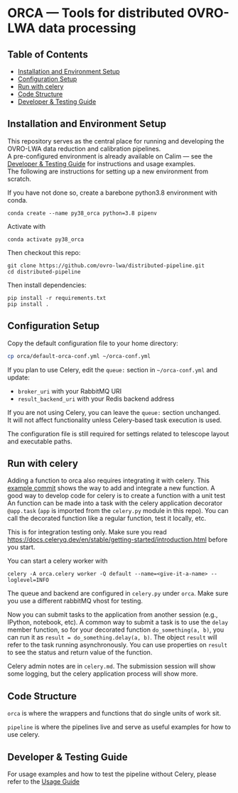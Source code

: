 # ORCA — Tools for distributed OVRO-LWA data processing

## Table of Contents
- [Installation and Environment Setup](#installation-and-environment-setup)
- [Configuration Setup](#configuration-setup)
- [Run with celery](#run-with-celery)
- [Code Structure](#code-structure)
- [Developer & Testing Guide](#developer--testing-guide)

## Installation and Environment Setup

This repository serves as the central place for running and developing the OVRO-LWA data reduction and calibration pipelines.  
A pre-configured environment is already available on Calim — see the [Developer & Testing Guide](#developer--testing-guide) for instructions and usage examples.  
The following are instructions for setting up a new environment from scratch.


If you have not done so, create a barebone python3.8 environment with conda.
```
conda create --name py38_orca python=3.8 pipenv
```

Activate with

```
conda activate py38_orca
```

Then checkout this repo:

```
git clone https://github.com/ovro-lwa/distributed-pipeline.git
cd distributed-pipeline
```

Then install dependencies:

```
pip install -r requirements.txt
pip install .
```


## Configuration Setup

Copy the default configuration file to your home directory:

```bash
cp orca/default-orca-conf.yml ~/orca-conf.yml
```

If you plan to use Celery, edit the `queue:` section in `~/orca-conf.yml` and update:

- `broker_uri` with your RabbitMQ URI
- `result_backend_uri` with your Redis backend address

If you are not using Celery, you can leave the `queue:` section unchanged.  
It will not affect functionality unless Celery-based task execution is used.

The configuration file is still required for settings related to telescope layout and executable paths.

## Run with celery
Adding a function to orca also requires integrating it with celery. This [example commit](https://github.com/ovro-lwa/distributed-pipeline/commit/e1e577437bef3c19162bdab1cd3973bee2128c04) shows the way to add and integrate a new function. A good way to develop code for celery is to create a function with a unit test An function can be made into a task with the celery application decorator `@app.task` (`app` is imported from the `celery.py` module in this repo). You can call the decorated function like a regular function, test it locally, etc.

This is for integration testing only. Make sure you read https://docs.celeryq.dev/en/stable/getting-started/introduction.html before you start.

You can start a celery worker with
```
celery -A orca.celery worker -Q default --name=<give-it-a-name> --loglevel=INFO
```

The queue and backend are configured in `celery.py` under `orca`. Make sure you use a different rabbitMQ vhost for testing.

Now you can submit tasks to the application from another session (e.g., IPython, notebook, etc). A common way to submit a task is to use the `delay` member function, so for your decorated function `do_something(a, b)`, you can run it as `result = do_something.delay(a, b)`.  The object `result` will refer to the task running asynchronously. You can use properties on `result` to see the status and return value of the function.

Celery admin notes are in `celery.md`. The submission session will show some logging, but the celery application process will show more.

## Code Structure
`orca` is where the wrappers and functions that do single units of work sit.

`pipeline` is where the pipelines live and serve as useful examples for how to use celery.

## Developer & Testing Guide

For usage examples and how to test the pipeline without Celery, please refer to the [Usage Guide](usage_guide.md)





